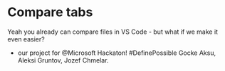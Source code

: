 # Compare tabs

Yeah you already can compare files in VS Code - but what if we make it even easier? 
- our project for @Microsoft Hackaton! #DefinePossible
Gocke Aksu, Aleksi Gruntov, Jozef Chmelar.
